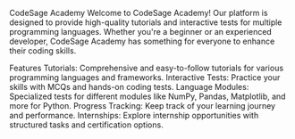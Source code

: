 CodeSage Academy
Welcome to CodeSage Academy! Our platform is designed to provide high-quality tutorials and interactive tests for multiple programming languages. Whether you're a beginner or an experienced developer, CodeSage Academy has something for everyone to enhance their coding skills.

Features
Tutorials: Comprehensive and easy-to-follow tutorials for various programming languages and frameworks.
Interactive Tests: Practice your skills with MCQs and hands-on coding tests.
Language Modules: Specialized tests for different modules like NumPy, Pandas, Matplotlib, and more for Python.
Progress Tracking: Keep track of your learning journey and performance.
Internships: Explore internship opportunities with structured tasks and certification options.
